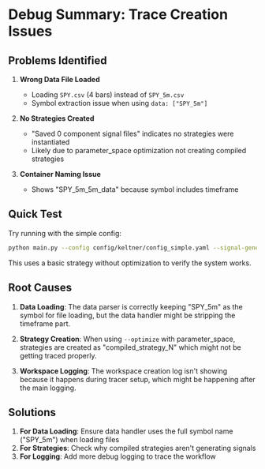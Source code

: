 # Debug Summary: Trace Creation Issues

## Problems Identified

1. **Wrong Data File Loaded**
   - Loading `SPY.csv` (4 bars) instead of `SPY_5m.csv`
   - Symbol extraction issue when using `data: ["SPY_5m"]`

2. **No Strategies Created**
   - "Saved 0 component signal files" indicates no strategies were instantiated
   - Likely due to parameter_space optimization not creating compiled strategies

3. **Container Naming Issue**
   - Shows "SPY_5m_5m_data" because symbol includes timeframe

## Quick Test

Try running with the simple config:
```bash
python main.py --config config/keltner/config_simple.yaml --signal-generation --bars 100
```

This uses a basic strategy without optimization to verify the system works.

## Root Causes

1. **Data Loading**: The data parser is correctly keeping "SPY_5m" as the symbol for file loading, but the data handler might be stripping the timeframe part.

2. **Strategy Creation**: When using `--optimize` with parameter_space, strategies are created as "compiled_strategy_N" which might not be getting traced properly.

3. **Workspace Logging**: The workspace creation log isn't showing because it happens during tracer setup, which might be happening after the main logging.

## Solutions

1. **For Data Loading**: Ensure data handler uses the full symbol name ("SPY_5m") when loading files
2. **For Strategies**: Check why compiled strategies aren't generating signals
3. **For Logging**: Add more debug logging to trace the workflow